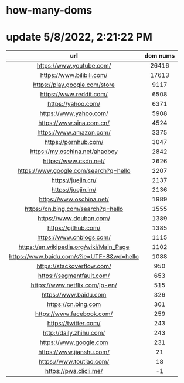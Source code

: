# how-many-doms

# update 5/8/2022, 2:21:22 PM

url | dom nums
:-: | :-:
https://www.youtube.com/ | 26416
https://www.bilibili.com/ | 17613
https://play.google.com/store | 9117
https://www.reddit.com/ | 6508
https://yahoo.com/ | 6371
https://www.yahoo.com/ | 5908
https://www.sina.com.cn/ | 4524
https://www.amazon.com/ | 3375
https://pornhub.com/ | 3047
https://my.oschina.net/ahaoboy | 2842
https://www.csdn.net/ | 2626
https://www.google.com/search?q=hello | 2207
https://juejin.cn/ | 2137
https://juejin.im/ | 2136
https://www.oschina.net/ | 1989
https://cn.bing.com/search?q=hello | 1555
https://www.douban.com/ | 1389
https://github.com/ | 1385
https://www.cnblogs.com/ | 1115
https://en.wikipedia.org/wiki/Main_Page | 1102
https://www.baidu.com/s?ie=UTF-8&wd=hello | 1088
https://stackoverflow.com/ | 950
https://segmentfault.com/ | 653
https://www.netflix.com/jp-en/ | 515
https://www.baidu.com | 326
https://cn.bing.com | 301
https://www.facebook.com/ | 259
https://twitter.com/ | 243
http://daily.zhihu.com/ | 243
https://www.google.com | 231
https://www.jianshu.com/ | 21
https://www.toutiao.com/ | 18
https://pwa.clicli.me/ | -1
